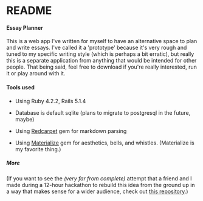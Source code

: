 # README

#### Essay Planner

This is a web app I've written for myself to have an alternative space to plan and write essays. I've called it a 'prototype' because it's very rough and tuned to my specific writing style (which is perhaps a bit erratic), but really this is a separate application from anything that would be intended for other people. That being said, feel free to download if you're really interested, run it or play around with it.


#### Tools used
* Using Ruby 4.2.2, Rails 5.1.4

* Database is default sqlite (plans to migrate to postgresql in the future, maybe)

* Using [Redcarpet](https://github.com/vmg/redcarpet) gem for markdown parsing

* Using [Materialize](http://materializecss.com/about.html) gem for aesthetics, bells, and whistles. (Materialize is my favorite thing.)


##### More

(If you want to see the *(very far from complete)* attempt that a friend and I made during a 12-hour hackathon to rebuild this idea from the ground up in a way that makes sense for a wider audience, check out [this repository](https://github.com/PhelpsLaura/essayOrganizer).)
